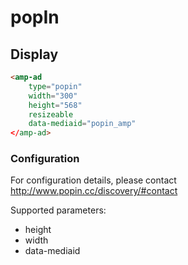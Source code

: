 <!---
Copyright 2015 The AMP HTML Authors. All Rights Reserved.

Licensed under the Apache License, Version 2.0 (the "License");
you may not use this file except in compliance with the License.
You may obtain a copy of the License at

      http://www.apache.org/licenses/LICENSE-2.0

Unless required by applicable law or agreed to in writing, software
distributed under the License is distributed on an "AS-IS" BASIS,
WITHOUT WARRANTIES OR CONDITIONS OF ANY KIND, either express or implied.
See the License for the specific language governing permissions and
limitations under the License.
-->


# popIn

## Display

```html
<amp-ad 
    type="popin"
    width="300"
    height="568"
    resizeable
    data-mediaid="popin_amp"
</amp-ad>
```

### Configuration

For configuration details, please contact http://www.popin.cc/discovery/#contact

Supported parameters:

- height
- width
- data-mediaid
